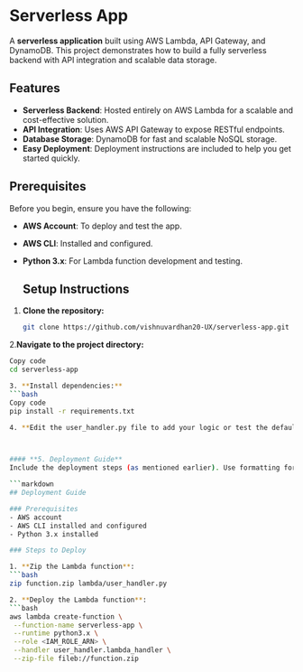 # Serverless App

A **serverless application** built using AWS Lambda, API Gateway, and DynamoDB. This project demonstrates how to build a fully serverless backend with API integration and scalable data storage.

## Features

- **Serverless Backend**: Hosted entirely on AWS Lambda for a scalable and cost-effective solution.
- **API Integration**: Uses AWS API Gateway to expose RESTful endpoints.
- **Database Storage**: DynamoDB for fast and scalable NoSQL storage.
- **Easy Deployment**: Deployment instructions are included to help you get started quickly.


## Prerequisites

Before you begin, ensure you have the following:
- **AWS Account**: To deploy and test the app.
- **AWS CLI**: Installed and configured.
- **Python 3.x**: For Lambda function development and testing.

  ## Setup Instructions

1. **Clone the repository:**
   ```bash
   git clone https://github.com/vishnuvardhan20-UX/serverless-app.git

2.**Navigate to the project directory:**
   ```bash
  Copy code
  cd serverless-app

3. **Install dependencies:**
  ```bash
  Copy code
  pip install -r requirements.txt

4. **Edit the user_handler.py file to add your logic or test the default Lambda function.**



#### **5. Deployment Guide**
Include the deployment steps (as mentioned earlier). Use formatting for better readability.

```markdown
## Deployment Guide

### Prerequisites
- AWS account
- AWS CLI installed and configured
- Python 3.x installed

### Steps to Deploy

1. **Zip the Lambda function**:
   ```bash
   zip function.zip lambda/user_handler.py

2. **Deploy the Lambda function**:
   ```bash
  aws lambda create-function \
    --function-name serverless-app \
    --runtime python3.x \
    --role <IAM_ROLE_ARN> \
    --handler user_handler.lambda_handler \
    --zip-file fileb://function.zip




